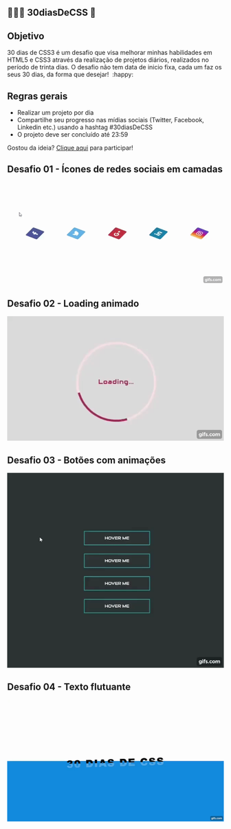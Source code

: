 ## 👨🏼‍💻 30diasDeCSS 🚀

## Objetivo

30 dias de CSS3 é um desafio que visa melhorar minhas habilidades em HTML5 e CSS3 através da realização de projetos diários, realizados no período de trinta dias. O desafio não tem data de inicio fixa, cada um faz os seus 30 dias, da forma que desejar! ​ :happy:

## Regras gerais

- Realizar um projeto por dia
- Compartilhe seu progresso nas mídias sociais (Twitter, Facebook, Linkedin etc.) usando a hashtag #30diasDeCSS
- O projeto deve ser concluído até 23:59



Gostou da ideia? [Clique aqui](https://github.com/MilenaCarecho/30diasDeCSS/issues/1) para participar!

## Desafio 01 - Ícones de redes sociais em camadas

![Icone de rede sociais em camadas](https://github.com/anderama/30diasdeCSS/blob/main/Desafios/Dia%2001/social-media-sheets.gif)

## Desafio 02 - Loading animado

![Loading animado](https://github.com/anderama/30diasdeCSS/blob/main/Desafios/Dia%2002/Loading%20Screen.gif)

## Desafio 03 - Botões com animações

![Botões animados](https://github.com/anderama/30diasdeCSS/blob/main/Desafios/Dia%2003/Animated%20Buttons.gif)

## Desafio 04 - Texto flutuante

![Texto flutuante](https://github.com/anderama/30diasdeCSS/blob/main/Desafios/Dia%2004/Floating-text.gif)

